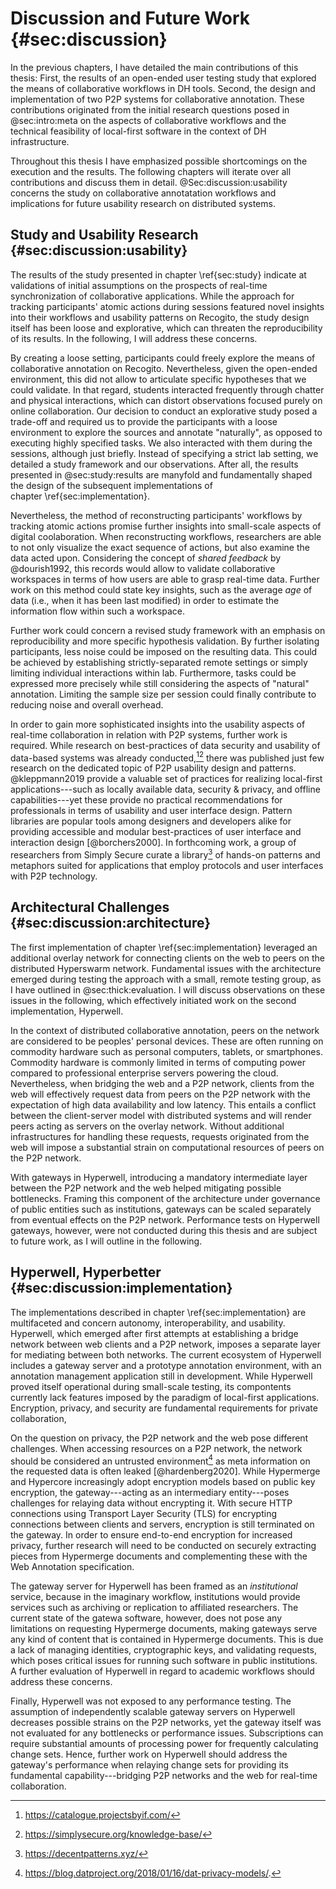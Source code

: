 # Discussion and Future Work {#sec:discussion}

In the previous chapters, I have detailed the main contributions of this thesis: First, the results of an open-ended user testing study that explored the means of collaborative workflows in DH tools. Second, the design and implementation of two P2P systems for collaborative annotation. These contributions originated from the initial research questions posed in @sec:intro:meta on the aspects of collaborative workflows and the technical feasibility of local-first software in the context of DH infrastructure.

Throughout this thesis I have emphasized possible shortcomings on the execution and the results. The following chapters will iterate over all contributions and discuss them in detail. @Sec:discussion:usability concerns the study on collaborative annotatation workflows and implications for future usability research on distributed systems.

## Study and Usability Research {#sec:discussion:usability}

The results of the study presented in chapter \ref{sec:study} indicate at validations of initial assumptions on the prospects of real-time synchronization of collaborative applications. While the approach for tracking participants' atomic actions during sessions featured novel insights into their workflows and usability patterns on Recogito, the study design itself has been loose and explorative, which can threaten the reproducibility of its results. In the following, I will address these concerns.

By creating a loose setting, participants could freely explore the means of collaborative annotation on Recogito. Nevertheless, given the open-ended environment, this did not allow to articulate specific hypotheses that we could validate. In that regard, students interacted frequently through chatter and physical interactions, which can distort observations focused purely on online collaboration. Our decision to conduct an explorative study posed a trade-off and required us to provide the participants with a loose environment to explore the sources and annotate "naturally", as opposed to executing highly specified tasks. We also interacted with them during the sessions, although just briefly. Instead of specifying a strict lab setting, we detailed a study framework and our observations. After all, the results presented in @sec:study:results are manyfold and fundamentally shaped the design of the subsequent implementations of chapter \ref{sec:implementation}.

Nevertheless, the method of reconstructing participants' workflows by tracking atomic actions promise further insights into small-scale aspects of digital coolaboration. When reconstructing workflows, researchers are able to not only visualize the exact sequence of actions, but also examine the data acted upon. Considering the concept of _shared feedback_ by @dourish1992, this records would allow to validate collaborative workspaces in terms of how users are able to grasp real-time data. Further work on this method could state key insights, such as the average _age_ of data (i.e., when it has been last modified) in order to estimate the information flow within such a workspace.

Further work could concern a revised study framework with an emphasis on reproducibility and more specific hypothesis validation. By further isolating participants, less noise could be imposed on the resulting data. This could be achieved by establishing strictly-separated remote settings or simply limiting individual interactions within lab. Furthermore, tasks could be expressed more precisely while still considering the aspects of "natural" annotation. Limiting the sample size per session could finally contribute to reducing noise and overall overhead.

In order to gain more sophisticated insights into the usability aspects of real-time collaboration in relation with P2P systems, further work is required. While research on best-practices of data security and usability of data-based systems was already conducted,[^if-library][^simply-secure-kb] there was published just few research on the dedicated topic of P2P usability design and patterns. @kleppmann2019 provide a valuable set of practices for realizing local-first applications---such as locally available data, security & privacy, and offline capabilities---yet these provide no practical recommendations for professionals in terms of usability and user interface design. Pattern libraries are popular tools among designers and developers alike for providing accessible and modular best-practices of user interface and interaction design [@borchers2000]. In forthcoming work, a group of researchers from Simply Secure curate a library[^lots] of hands-on patterns and metaphors suited for applications that employ protocols and user interfaces with P2P technology.

[^if-library]: <https://catalogue.projectsbyif.com/>
[^simply-secure-kb]: <https://simplysecure.org/knowledge-base/>
[^lots]: <https://decentpatterns.xyz/>

## Architectural Challenges {#sec:discussion:architecture}

The first implementation of chapter \ref{sec:implementation} leveraged an additional overlay network for connecting clients on the web to peers on the distributed Hyperswarm network. Fundamental issues with the architecture emerged during testing the approach with a small, remote testing group, as I have outlined in @sec:thick:evaluation. I will discuss observations on these issues in the following, which effectively initiated work on the second implementation, Hyperwell.

In the context of distributed collaborative annotation, peers on the network are considered to be peoples' personal devices. These are often running on commodity hardware such as personal computers, tablets, or smartphones. Commodity hardware is commonly limited in terms of computing power compared to professional enterprise servers powering the cloud. Nevertheless, when bridging the web and a P2P network, clients from the web will effectively request data from peers on the P2P network with the expectation of high data availability and low latency. This entails a conflict between the client-server model with distributed systems and will render peers acting as servers on the overlay network. Without additional infrastructures for handling these requests, requests originated from the web will impose a substantial strain on computational resources of peers on the P2P network.

With gateways in Hyperwell, introducing a mandatory intermediate layer between the P2P network and the web helped mitigating possible bottlenecks. Framing this component of the architecture under governance of public entities such as institutions, gateways can be scaled separately from eventual effects on the P2P network. Performance tests on Hyperwell gateways, however, were not conducted during this thesis and are subject to future work, as I will outline in the following.

## Hyperwell, Hyperbetter {#sec:discussion:implementation}

The implementations described in chapter \ref{sec:implementation} are multifaceted and concern autonomy, interoperability, and usability. Hyperwell, which emerged after first attempts at establishing a bridge network between web clients and a P2P network, imposes a separate layer for mediating between both networks. The current ecosystem of Hyperwell includes a gateway server and a prototype annotation environment, with an annotation management application still in development. While Hyperwell proved itself operational during small-scale testing, its compontents currently lack features imposed by the paradigm of local-first applications. Encryption, privacy, and security are fundamental requirements for private collaboration,

On the question on privacy, the P2P network and the web pose different challenges. When accessing resources on a P2P network, the network should be considered an untrusted environment[^dat-privacy-models] as meta information on the requested data is often leaked [@hardenberg2020]. While Hypermerge and Hypercore increasingly adopt encryption models based on public key encryption, the gateway---acting as an intermediary entity---poses challenges for relaying data without encrypting it. With secure HTTP connections using Transport Layer Security (TLS) for encrypting connections between clients and servers, encryption is still terminated on the gateway. In order to ensure end-to-end encryption for increased privacy, further research will need to be conducted on securely extracting pieces from Hypermerge documents and complementing these with the Web Annotation specification.

The gateway server for Hyperwell has been framed as an _institutional_ service, because in the imaginary workflow, institutions would provide services such as archiving or replication to affiliated researchers. The current state of the gatewa software, however, does not pose any limitations on requesting Hypermerge documents, making gateways serve any kind of content that is contained in Hypermerge documents. This is due a lack of managing identities, cryptographic keys, and validating requests, which poses critical issues for running such software in public institutions. A further evaluation of Hyperwell in regard to academic workflows should address these concerns.

Finally, Hyperwell was not exposed to any performance testing. The assumption of independently scalable gateway servers on Hyperwell decreases possible strains on the P2P networks, yet the gateway itself was not evaluated for any bottlenecks or performance issues. Subscriptions can require substantial amounts of processing power for frequently calculating change sets. Hence, further work on Hyperwell should address the gateway's performance when relaying change sets for providing its fundamental capability---bridging P2P networks and the web for real-time collaboration.

[^dat-privacy-models]: <https://blog.datproject.org/2018/01/16/dat-privacy-models/>.
